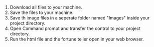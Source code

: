 1. Download all files to your machine.
2. Save the files to your machine.
3. Save th image files in a seperate folder named "Images" inside your project directory.
4. Open Command prompt and transfer the control to your project directory.
5. Run the html file and the fortune teller open in your web browser.
